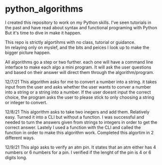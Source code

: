 # python_algorithms
I created this repository to work on my Python skills.
I've seen tutorials in the past and have read about syntax and functional programing with Python
But it's time to dive in make it happen.

This repo is strictly algortihms with no class, tutorial or guidance.  
Im relaying only on myslef, and the bits and peices I look up to make the bigger picture happen. 

All algorithms go a step or two further.  each one will have a command line interface to make each algo a mini program.  It will ask the user questions and based on their answer will direct them through the algorithm/program.



12/7/21
This algorithm asks for me to convert a number into a string.
it takes input from the user and asks whether the user wants to conver a number into a string or a string into a number.  If the user doesnt input the correct choice, the program asks the user to please stick to only choosing a string or integer to convert. 


12/8/21
This algorithm asks to take two inegers and add them.  Relatively easy.
Turned it into a CLI but without a function.
I was successful and needed to turn the answers given from strings to integers in order to get the correct answer. 
Lastely I used a function with the CLI and called the function in order to make this algorithm work. 
Completed this algortim in 2 different ways.


12/9/21
This algo asks to verify an atm pin.  It states that an atm either has 4 numbers or 6 numbers for a pin.  I verified if the lenght of the pin is 4 or 6 digits long. 
